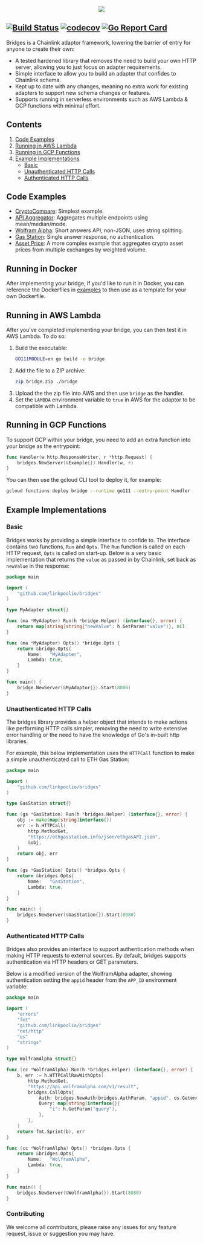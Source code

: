 <p align="center">
  <img src="https://s3.linkpool.io/images/bridgestype.png">
</p>

[![Build Status](https://travis-ci.org/linkpoolio/bridges.svg?branch=master)](https://travis-ci.org/linkpoolio/bridges)
[![codecov](https://codecov.io/gh/linkpoolio/bridges/branch/master/graph/badge.svg)](https://codecov.io/gh/linkpoolio/bridges)
[![Go Report Card](https://goreportcard.com/badge/github.com/linkpoolio/bridges)](https://goreportcard.com/report/github.com/linkpoolio/bridges)
-----------------------

Bridges is a Chainlink adaptor framework, lowering the barrier of entry for anyone to create their own:

- A tested hardened library that removes the need to build your own HTTP server, allowing you to just focus on 
adapter requirements.
- Simple interface to allow you to build an adapter that confides to Chainlink schema.
- Kept up to date with any changes, meaning no extra work for existing adapters to support new schema changes or 
features.
- Supports running in serverless environments such as AWS Lambda & GCP functions with minimal effort.

## Contents
1. [Code Examples](#code-examples)
2. [Running in AWS Lambda](#running-in-aws-lambda)
3. [Running in GCP Functions](#running-in-gcp-functions)
4. [Example Implementations](#example-implementations)
    - [Basic](#basic)
    - [Unauthenticated HTTP Calls](#unauthenticated-http-calls)
    - [Authenticated HTTP Calls](#authenticated-http-calls)

## Code Examples

- [CryptoCompare](examples/cryptocompare): Simplest example.
- [API Aggregator](examples/apiaggregator): Aggregates multiple endpoints using mean/median/mode. 
- [Wolfram Alpha](examples/wolframalpha): Short answers API, non-JSON, uses string splitting.
- [Gas Station](examples/gasstation): Single answer response, no authentication.
- [Asset Price](https://github.com/linkpoolio/asset-price-cl-ea): A more complex example that aggregates crypto asset 
prices from multiple exchanges by weighted volume. 

## Running in Docker
After implementing your bridge, if you'd like to run it in Docker, you can reference the Dockerfiles in 
[examples](examples/cryptocompare/Dockerfile) to then use as a template for your own Dockerfile.

## Running in AWS Lambda
After you've completed implementing your bridge, you can then test it in AWS Lambda. To do so:

1. Build the executable:
    ```bash
    GO111MODULE=on go build -o bridge
    ```
2. Add the file to a ZIP archive:
    ```bash
    zip bridge.zip ./bridge
    ```
3. Upload the the zip file into AWS and then use `bridge` as the
handler.
4. Set the `LAMBDA` environment variable to `true` in AWS for
the adaptor to be compatible with Lambda.

## Running in GCP Functions
To support GCP within your bridge, you need to add an extra function into your bridge as the entrypoint:
```go
func Handler(w http.ResponseWriter, r *http.Request) {
	bridges.NewServer(&Example{}).Handler(w, r)
}
```

You can then use the gcloud CLI tool to deploy it, for example:
```bash
gcloud functions deploy bridge --runtime go111 --entry-point Handler
```

## Example Implementations

### Basic
Bridges works by providing a simple interface to confide to. The interface contains two functions, `Run` and `Opts`. 
The `Run` function is called on each HTTP request, `Opts` is called on start-up. Below is a very basic implementation 
that returns the `value` as passed in by Chainlink, set back as `newValue` in the response:

```go
package main

import (
	"github.com/linkpoolio/bridges"
)

type MyAdapter struct{}

func (ma *MyAdapter) Run(h *bridge.Helper) (interface{}, error) {
	return map[string]string{"newValue": h.GetParam("value")}, nil
}

func (ma *MyAdapter) Opts() *bridge.Opts {
	return &bridge.Opts{
		Name:   "MyAdapter",
		Lambda: true,
	}
}

func main() {
	bridge.NewServer(&MyAdaptor{}).Start(8080)
}
```

### Unauthenticated HTTP Calls
The bridges library provides a helper object that intends to make actions like performing HTTP calls simpler, removing 
the need to write extensive error handling or the need to have the knowledge of Go's in-built http libraries.

For example, this below implementation uses the `HTTPCall` function to make a simple unauthenticated call to ETH Gas 
Station:
```go
package main

import (
	"github.com/linkpoolio/bridges"
)

type GasStation struct{}

func (gs *GasStation) Run(h *bridges.Helper) (interface{}, error) {
	obj := make(map[string]interface{})
	err := h.HTTPCall(
		http.MethodGet,
		"https://ethgasstation.info/json/ethgasAPI.json",
		&obj,
	)
	return obj, err
}

func (gs *GasStation) Opts() *bridges.Opts {
	return &bridges.Opts{
		Name:   "GasStation",
		Lambda: true,
	}
}

func main() {
	bridges.NewServer(&GasStation{}).Start(8080)
}
```

### Authenticated HTTP Calls
Bridges also provides an interface to support authentication methods when making HTTP requests to external sources. By 
default, bridges supports authentication via HTTP headers or GET parameters.

Below is a modified version of the WolframAlpha adapter, showing authentication setting the `appid` header from the 
`APP_ID` environment variable:
```go
package main

import (
	"errors"
    "fmt"
	"github.com/linkpoolio/bridges"
	"net/http"
	"os"
	"strings"
)

type WolframAlpha struct{}

func (cc *WolframAlpha) Run(h *bridges.Helper) (interface{}, error) {
	b, err := h.HTTPCallRawWithOpts(
		http.MethodGet,
		"https://api.wolframalpha.com/v1/result",
		bridges.CallOpts{
			Auth: bridges.NewAuth(bridges.AuthParam, "appid", os.Getenv("APP_ID")),
			Query: map[string]interface{}{
				"i": h.GetParam("query"),
			},
		},
	)
	return fmt.Sprint(b), err
}

func (cc *WolframAlpha) Opts() *bridges.Opts {
	return &bridges.Opts{
		Name:   "WolframAlpha",
		Lambda: true,
	}
}

func main() {
	bridges.NewServer(&WolframAlpha{}).Start(8080)
}
```

### Contributing

We welcome all contributors, please raise any issues for any feature request, issue or suggestion you may have.
